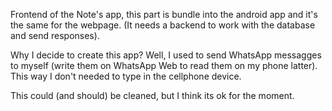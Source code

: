 Frontend of the Note's app, this part is bundle into the android app and it's the same for the webpage.
(It needs a backend to work with the database and send responses).


Why I decide to create this app?
   Well, I used to send WhatsApp messagges to myself (write them on WhatsApp Web to read them on my phone latter). This way I don't needed to type in the cellphone device.


This could (and should) be cleaned, but I think its ok for the moment.
